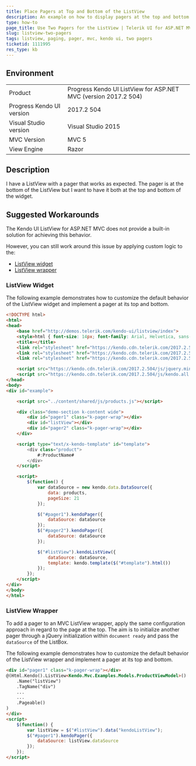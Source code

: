 ```yaml
---
title: Place Pagers at Top and Bottom of the ListView
description: An example on how to display pagers at the top and bottom of a Kendo UI ListView.
type: how-to
page_title: Use Two Pagers for the ListView | Telerik UI for ASP.NET MVC
slug: listview-two-pagers
tags: listview, paging, pager, mvc, kendo ui, two pagers
ticketid: 1111995
res_type: kb
---
```


## Environment

<table>
 <tr>
  <td>Product</td>
  <td>Progress Kendo UI ListView for ASP.NET MVC (version 2017.2 504)</td>
 </tr>
 <tr>
  <td>Progress Kendo UI version</td>
  <td>2017.2 504</td>
 </tr>
 <tr>
  <td>Visual Studio version</td>
  <td>Visual Studio 2015</td>
 </tr>
 <tr>
  <td>MVC Version</td>
  <td>MVC 5</td>
 </tr>
 <tr>
  <td>View Engine</td>
  <td>Razor</td>
 </tr>
</table>

## Description

I have a ListView with a pager that works as expected. The pager is at the bottom of the ListView but I want to have it both at the top and bottom of the widget.

## Suggested Workarounds

The Kendo UI ListView for ASP.NET MVC does not provide a built-in solution for achieving this behavior.

However, you can still work around this issue by applying custom logic to the:
* [ListView widget](#listview-widget)
* [ListView wrapper](#listview-wrapper)

### ListView Widget

The following example demonstrates how to customize the default behavior of the ListView widget and implement a pager at its top and bottom.

```html
<!DOCTYPE html>
<html>
<head>
    <base href="http://demos.telerik.com/kendo-ui/listview/index">
    <style>html { font-size: 14px; font-family: Arial, Helvetica, sans-serif; }</style>
    <title></title>
    <link rel="stylesheet" href="https://kendo.cdn.telerik.com/2017.2.504/styles/kendo.common-material.min.css" />
    <link rel="stylesheet" href="https://kendo.cdn.telerik.com/2017.2.504/styles/kendo.material.min.css" />
    <link rel="stylesheet" href="https://kendo.cdn.telerik.com/2017.2.504/styles/kendo.material.mobile.min.css" />

    <script src="https://kendo.cdn.telerik.com/2017.2.504/js/jquery.min.js"></script>
    <script src="https://kendo.cdn.telerik.com/2017.2.504/js/kendo.all.min.js"></script>
</head>
<body>
<div id="example">

    <script src="../content/shared/js/products.js"></script>

    <div class="demo-section k-content wide">
        <div id="pager1" class="k-pager-wrap"></div>
        <div id="listView"></div>
        <div id="pager2" class="k-pager-wrap"></div>
    </div>

    <script type="text/x-kendo-template" id="template">
        <div class="product">
            #:ProductName#
        </div>
    </script>

    <script>
        $(function() {
            var dataSource = new kendo.data.DataSource({
                data: products,
                pageSize: 21
            });

            $("#pager1").kendoPager({
                dataSource: dataSource
            });
          	$("#pager2").kendoPager({
                dataSource: dataSource
            });

            $("#listView").kendoListView({
                dataSource: dataSource,
                template: kendo.template($("#template").html())
            });
        });
    </script>
</div>
</body>
</html>

```

### ListView Wrapper

To add a pager to an MVC ListView wrapper, apply the same configuration approach in regard to the page at the top. The aim is to initialize another pager through a jQuery initialization within `document ready` and pass the `dataSource` of the ListBox.  

The following example demonstrates how to customize the default behavior of the ListView wrapper and implement a pager at its top and bottom.

```html
<div id="pager1" class="k-pager-wrap"></div>
@(Html.Kendo().ListView<Kendo.Mvc.Examples.Models.ProductViewModel>()
    .Name("listView")
    .TagName("div")
    ...
    ...
    .Pageable()
)
</div>
<script>
    $(function() {
        var listView = $("#listView").data("kendoListView");
        $("#pager1").kendoPager({
            dataSource: listView.dataSource
        });
    });
</script>
```
